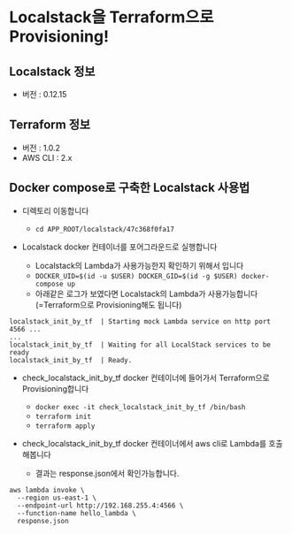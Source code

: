 # Localstack을 Terraform으로 Provisioning!
## Localstack 정보
- 버전 : 0.12.15
## Terraform 정보
- 버전 : 1.0.2
- AWS CLI : 2.x

## Docker compose로 구축한 Localstack 사용법
- 디렉토리 이동합니다
  - `cd APP_ROOT/localstack/47c368f0fa17`

- Localstack docker 컨테이너를 포어그라운드로 실행합니다
  - Localstack의 Lambda가 사용가능한지 확인하기 위해서 입니다
  - `DOCKER_UID=$(id -u $USER) DOCKER_GID=$(id -g $USER) docker-compose up`
  - 아래같은 로그가 보였다면 Localstack의 Lambda가 사용가능합니다(=Terraform으로 Provisioning해도 됩니다)

```
localstack_init_by_tf  | Starting mock Lambda service on http port 4566 ...
...
localstack_init_by_tf  | Waiting for all LocalStack services to be ready
localstack_init_by_tf  | Ready.
```

- check_localstack_init_by_tf docker 컨테이너에 들어가서 Terraform으로 Provisioning합니다
  - `docker exec -it check_localstack_init_by_tf /bin/bash`
  - `terraform init`
  - `terraform apply`

- check_localstack_init_by_tf docker 컨테이너에서 aws cli로 Lambda를 호출해봅니다
  - 결과는 response.json에서 확인가능합니다.

```
aws lambda invoke \
  --region us-east-1 \
  --endpoint-url http://192.168.255.4:4566 \
  --function-name hello_lambda \
  response.json
```